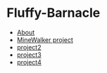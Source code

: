 Fluffy-Barnacle
================

<ul id="subMenue">
    <li><a href="/about.md" title= "About Me">About</a></li>
    <li><a href="/p1" title= "mineWalker program">MineWalker project</a></li>
    <li><a href="/p2" title= "This is project2">project2</a></li>
    <li><a href="/p2" title= "This is project3">project3</a></li>
    <li><a href="/p4" title= "This is project4">project4</a></li>
</ul>
